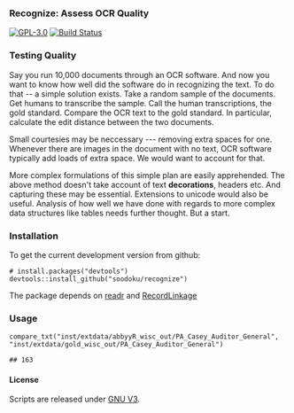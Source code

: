 ### Recognize: Assess OCR Quality

[![GPL-3.0](http://img.shields.io/:license-gpl-blue.svg)](http://opensource.org/licenses/GPL-3.0)
[![Build Status](https://travis-ci.org/soodoku/abbyyR.svg?branch=master)](https://travis-ci.org/soodoku/recognize)

### Testing Quality

Say you run 10,000 documents through an OCR software. And now you want to know how well did the software do in recognizing the text. To do that -- a simple solution exists. Take a random sample of the documents. Get humans to transcribe the sample. Call the human transcriptions, the gold standard. Compare the OCR text to the gold standard. In particular, calculate the edit distance between the two documents. 

Small courtesies may be neccessary --- removing extra spaces for one. Whenever there are images in the document with no text, OCR software typically add loads of extra space. We would want to account for that.

More complex formulations of this simple plan are easily apprehended. The above method doesn't take account of text **decorations**, headers etc. And capturing these may be essential. Extensions to unicode would also be useful. Analysis of how well we have done with regards to more complex data structures like tables needs further thought. But a start. 

### Installation

To get the current development version from github:

```{r install}
# install.packages("devtools")
devtools::install_github("soodoku/recognize")
```

The package depends on [readr](https://github.com/hadley/readr) and [RecordLinkage](https://cran.r-project.org/web/packages/RecordLinkage/index.html)

### Usage

```{r}
compare_txt("inst/extdata/abbyyR_wisc_out/PA_Casey_Auditor_General", "inst/extdata/gold_wisc_out/PA_Casey_Auditor_General")
```

```
## 163
```

#### License
Scripts are released under [GNU V3](http://www.gnu.org/licenses/gpl-3.0.en.html).